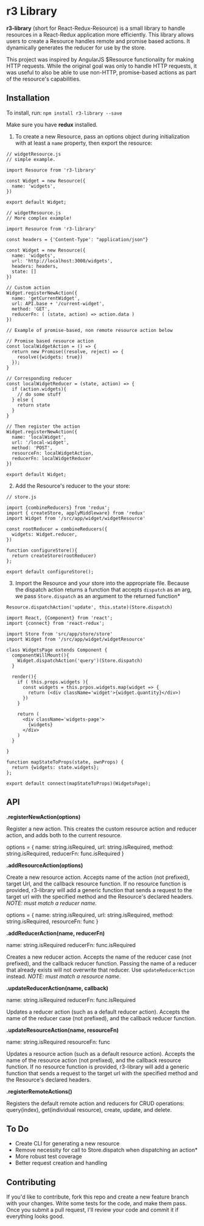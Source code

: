 # r3 Library

**r3-library** (short for React-Redux-Resource) is a small library to handle resources in a React-Redux application more efficiently. This library allows users to create a Resource handles remote and promise based actions. It dynamically generates the reducer for use by the store. 

This project was inspired by AngularJS $Resource functionality for making HTTP requests. While the original goal was only to handle HTTP requests, it was useful to also be able to use non-HTTP, promise-based actions as part of the resource's capabilities. 

## Installation

To install, run:
`npm install r3-library --save`

Make sure you have **redux** installed. 

1) To create a new Resource, pass an options object during initialization with at least a `name` property, then export the resource:

```
// widgetResource.js 
// simple example. 

import Resource from 'r3-library'

const Widget = new Resource({
  name: 'widgets', 
})

export default Widget;
```

```
// widgetResource.js 
// More complex example!

import Resource from 'r3-library'

const headers = {'Content-Type': "application/json"}

const Widget = new Resource({
  name: 'widgets', 
  url: 'http://localhost:3000/widgets', 
  headers: headers, 
  state: []
})

// Custom action
Widget.registerNewAction({
  name: 'getCurrentWidget', 
  url: API.base + '/current-widget', 
  method: 'GET', 
  reducerFn: ( (state, action) => action.data ) 
})

// Example of promise-based, non remote resource action below

// Promise based resource action
const localWidgetAction = () => {
  return new Promise((resolve, reject) => {
    resolve({widgets: true})
  });
}

// Corresponding reducer
const localWidgetReducer = (state, action) => {
  if (action.widgets){
    // do some stuff
  } else {
    return state
  }
}

// Then register the action
Widget.registerNewAction({
  name: 'localWidget', 
  url: '/local-widget', 
  method: 'POST',
  resourceFn: localWidgetAction, 
  reducerFn: localWidgetReducer
})

export default Widget;

```

2) Add the Resource's reducer to the your store:

```
// store.js

import {combineReducers} from 'redux';
import { createStore, applyMiddleware} from 'redux'
import Widget from '/src/app/widget/widgetResource'

const rootReducer = combineReducers({
  widgets: Widget.reducer,
})

function configureStore(){
  return createStore(rootReducer)
};

export default configureStore();
```

3) Import the Resource and your store into the appropriate file. Because the dispatch action returns a function that accepts `dispatch` as an arg, we pass `Store.dispatch` as an argument to the returned function*

`Resource.dispatchAction('update', this.state)(Store.dispatch)`

```
import React, {Component} from 'react';
import {connect} from 'react-redux';  

import Store from 'src/app/store/store'
import Widget from '/src/app/widget/widgetResource'

class WidgetsPage extends Component {
  componentWillMount(){
    Widget.dispatchAction('query')(Store.dispatch)
  }

  render(){
    if ( this.props.widgets ){
      const widgets = this.prpos.widgets.map(widget => {
        return (<div className='widget'>{widget.quantity}</div>)
      })
    }

    return (
      <div className='widgets-page'>
        {widgets}
      </div>
    )
  }

}

function mapStateToProps(state, ownProps) { 
  return {widgets: state.widgets};
};

export default connect(mapStateToProps)(WidgetsPage);
```

## API

**.registerNewAction(options)**

Register a new action. This creates the custom resource action and reducer action, and adds both to the current resource.

options = {
  name: string.isRequired,
  url: string.isRequired, 
  method: string.isRequired, 
  reducerFn: func.isRequired
}

**.addResourceAction(options)**

Create a new resource action. Accepts name of the action (not prefixed), target Url, and the callback resource function. If no resource function is provided, r3-library will add a generic function that sends a request to the target url with the specified method and the Resource's declared headers. *NOTE: must match a reducer name.*

options = {
  name: string.isRequired, 
  url: string.isRequired, 
  method: string.isRequired, 
  resourceFn: func
}

**.addReducerAction(name, reducerFn)**

name: string.isRequired
reducerFn: func.isRequired

Creates a new reducer action. Accepts the name of the reducer case (not prefixed), and the callback reducer function. Passing the name of a reducer that already exists will not overwrite that reducer. Use `updateReducerAction` instead. *NOTE: must match a resource name.*

**.updateReducerAction(name, callback)**

name: string.isRequired
reducerFn: func.isRequired

Updates a reducer action (such as a default reducer action). Accepts the name of the reducer case (not prefixed), and the callback reducer function.

**.updateResourceAction(name, resourceFn)**

name: string.isRequired
resourceFn: func

Updates a resource action (such as a default resource action). Accepts the name of the resource action (not prefixed), and the callback resource function. If no resource function is provided, r3-library will add a generic function that sends a request to the target url with the specified method and the Resource's declared headers.

**.registerRemoteActions()**

Registers the default remote action and reducers for CRUD operations: query(index), get(individual resource), create, update, and delete.

## To Do

  - Create CLI for generating a new resource
  - Remove necessity for call to Store.dispatch when dispatching an action*
  - More robust test coverage
  - Better request creation and handling

## Contributing

If you'd like to contribute, fork this repo and create a new feature branch with your changes. Write some tests for the code, and make them pass. Once you submit a pull request, I'll review your code and commit it if everything looks good. 
